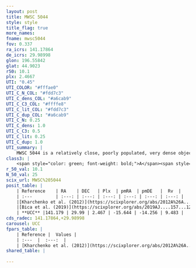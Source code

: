 ```yaml
---
layout: post
title: MWSC 5044
style: style
title_flag: true
more_names: 
fname: mwsc5044
fov: 0.337
ra_icrs: 141.17864
de_icrs: 29.98998
glon: 196.55842
glat: 44.9023
r50: 10.1
plx: 2.4667
UTI: "0.45"
UTI_COLOR: "#fffae0"
UTI_C_N_COL: "#fdd7c3"
UTI_C_dens_COL: "#a6cab9"
UTI_C_C3_COL: "#ffffe8"
UTI_C_lit_COL: "#fdd7c3"
UTI_C_dup_COL: "#a6cab9"
UTI_C_N: 0.25
UTI_C_dens: 1.0
UTI_C_C3: 0.5
UTI_C_lit: 0.25
UTI_C_dup: 1.0
UTI_summary: |
    MWSC 5044 is a relatively close, poorly populated, very dense object of intermediate C3 quality. It is poorly studied in the literature, with no articles listed in the last 6 years.
class3: |
    <span style="color: green; font-weight: bold;">A</span><span style="color: purple; font-weight: bold;">D</span>
r_50_val: 10.1
N_50_val: 25
scix_url: MWSC%205044
posit_table: |
    | Reference    | RA    | DEC   | Plx  | pmRA  | pmDE   |  Rv  |
    | :---         | :---: | :---: | :---: | :---: | :---: | :---: |
    |[Kharchenko et al. (2012)](https://scixplorer.org/abs/2012A%26A...543A.156K) | 141.285 | 29.925 | -- | -5.72 | -5.25 | -- |
    |[Bica et al. (2019)](https://scixplorer.org/abs/2019AJ....157...12B) | 141.273 | 29.927 | -- | -- | -- | -- |
    | **UCC** |141.179 | 29.99 | 2.467 | -15.644 | -14.256 | 9.483 | 
cds_radec: 141.17864,+29.98998
carousel: UCC
fpars_table: |
    | Reference |  Values |
    | :---  |  :---:  |
    | [Kharchenko et al. (2012)](https://scixplorer.org/abs/2012A%26A...543A.156K) | `e_bv=0.062, distance=2729, log_age=9.57` |
shared_table: |
    
---
```

